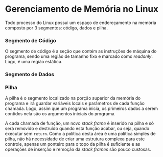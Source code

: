 # Gerenciamento de Memória no Linux

Todo processo do Linux possui um espaço de endereçamento na memória composto por 3 segmentos: código, dados e pilha.

### Segmento de Código

O segmento de código é a seção que contém as instruções de máquina do programa, sendo uma região de tamanho fixo e marcado como *readonly*. Logo, é uma região estática.

### Segmento de Dados



### Pilha

A pilha é o segmento localizado na porção superior da memória do programa e irá guardar variáveis locais e parâmetros de cada função chamada. Logo, assim que um programa inicia, os primeiros dados a serem contidos nela são os argumentos iniciais do programa. 

A cada chamada de função, um novo *stack frame* é inserido na pilha e só será removido e destruído quando esta função acabar, ou seja, quando executar sem `return`. Como a política desta área é uma política simples de pilha, não há necessidade de criar uma estrutura complexa para este controle, apenas um ponteiro para o topo da pilha é suficiente e as operações de inserção e remoção da *stack frames* são pouco custosas.

